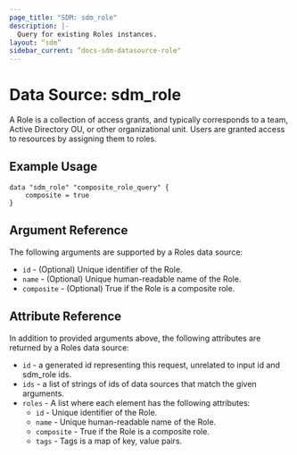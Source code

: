 ```yaml
---
page_title: "SDM: sdm_role"
description: |-
  Query for existing Roles instances.
layout: “sdm”
sidebar_current: “docs-sdm-datasource-role"
---
```

# Data Source: sdm_role

A Role is a collection of access grants, and typically corresponds to a team, Active Directory OU, or other organizational unit. Users are granted access to resources by assigning them to roles.

## Example Usage

```hcl
data "sdm_role" "composite_role_query" {
    composite = true
}
```

## Argument Reference
The following arguments are supported by a Roles data source:
* `id` - (Optional) Unique identifier of the Role.
* `name` - (Optional) Unique human-readable name of the Role.
* `composite` - (Optional) True if the Role is a composite role.

## Attribute Reference
In addition to provided arguments above, the following attributes are returned by a Roles data source:
* `id` - a generated id representing this request, unrelated to input id and sdm_role ids.
* `ids` - a list of strings of ids of data sources that match the given arguments.
* `roles` - A list where each element has the following attributes:
	* `id` - Unique identifier of the Role.
	* `name` - Unique human-readable name of the Role.
	* `composite` - True if the Role is a composite role.
	* `tags` - Tags is a map of key, value pairs.
